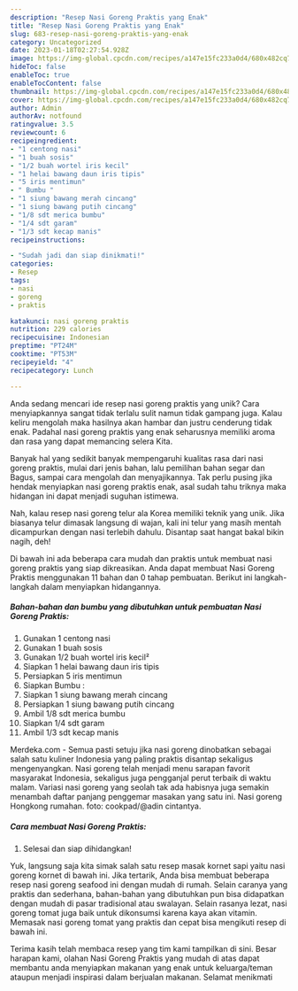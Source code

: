 ```yaml
---
description: "Resep Nasi Goreng Praktis yang Enak"
title: "Resep Nasi Goreng Praktis yang Enak"
slug: 683-resep-nasi-goreng-praktis-yang-enak
category: Uncategorized
date: 2023-01-18T02:27:54.928Z
image: https://img-global.cpcdn.com/recipes/a147e15fc233a0d4/680x482cq70/nasi-goreng-praktis-foto-resep-utama.jpg
hideToc: false
enableToc: true
enableTocContent: false
thumbnail: https://img-global.cpcdn.com/recipes/a147e15fc233a0d4/680x482cq70/nasi-goreng-praktis-foto-resep-utama.jpg
cover: https://img-global.cpcdn.com/recipes/a147e15fc233a0d4/680x482cq70/nasi-goreng-praktis-foto-resep-utama.jpg
author: Admin
authorAv: notfound
ratingvalue: 3.5
reviewcount: 6
recipeingredient:
- "1 centong nasi"
- "1 buah sosis"
- "1/2 buah wortel iris kecil"
- "1 helai bawang daun iris tipis"
- "5 iris mentimun"
- " Bumbu "
- "1 siung bawang merah cincang"
- "1 siung bawang putih cincang"
- "1/8 sdt merica bumbu"
- "1/4 sdt garam"
- "1/3 sdt kecap manis"
recipeinstructions:

- "Sudah jadi dan siap dinikmati!"
categories:
- Resep
tags:
- nasi
- goreng
- praktis

katakunci: nasi goreng praktis 
nutrition: 229 calories
recipecuisine: Indonesian
preptime: "PT24M"
cooktime: "PT53M"
recipeyield: "4"
recipecategory: Lunch

---
```





Anda sedang mencari ide resep nasi goreng praktis yang unik? Cara menyiapkannya sangat tidak terlalu sulit namun tidak gampang juga. Kalau keliru mengolah maka hasilnya akan hambar dan justru cenderung tidak enak. Padahal nasi goreng praktis yang enak seharusnya memiliki aroma dan rasa yang dapat memancing selera Kita.





Banyak hal yang sedikit banyak mempengaruhi kualitas rasa dari nasi goreng praktis, mulai dari jenis bahan, lalu pemilihan bahan segar dan Bagus, sampai cara mengolah dan menyajikannya. Tak perlu pusing jika hendak menyiapkan nasi goreng praktis enak,      asal sudah tahu triknya maka hidangan ini dapat menjadi suguhan istimewa.














Nah, kalau resep nasi goreng telur ala Korea memiliki teknik yang unik. Jika biasanya telur dimasak langsung di wajan, kali ini telur yang masih mentah dicampurkan dengan nasi terlebih dahulu. Disantap saat hangat bakal bikin nagih, deh!






Di bawah ini ada beberapa cara mudah dan praktis untuk membuat nasi goreng praktis yang siap dikreasikan. Anda dapat membuat Nasi Goreng Praktis menggunakan 11 bahan dan 0 tahap pembuatan. Berikut ini langkah-langkah dalam menyiapkan hidangannya.

<!--inarticleads1-->

##### Bahan-bahan dan bumbu yang dibutuhkan untuk pembuatan Nasi Goreng Praktis:

1. Gunakan 1 centong nasi
1. Gunakan 1 buah sosis
1. Gunakan 1/2 buah wortel iris kecil²
1. Siapkan 1 helai bawang daun iris tipis
1. Persiapkan 5 iris mentimun
1. Siapkan  Bumbu :
1. Siapkan 1 siung bawang merah cincang
1. Persiapkan 1 siung bawang putih cincang
1. Ambil 1/8 sdt merica bumbu
1. Siapkan 1/4 sdt garam
1. Ambil 1/3 sdt kecap manis


Merdeka.com - Semua pasti setuju jika nasi goreng dinobatkan sebagai salah satu kuliner Indonesia yang paling praktis disantap sekaligus mengenyangkan. Nasi goreng telah menjadi menu sarapan favorit masyarakat Indonesia, sekaligus juga pengganjal perut terbaik di waktu malam. Variasi nasi goreng yang seolah tak ada habisnya juga semakin menambah daftar panjang penggemar masakan yang satu ini. Nasi goreng Hongkong rumahan. foto: cookpad/@adin cintantya. 

<!--inarticleads2-->

##### Cara membuat Nasi Goreng Praktis:


1. Selesai dan siap dihidangkan!

Yuk, langsung saja kita simak salah satu resep masak kornet sapi yaitu nasi goreng kornet di bawah ini. Jika tertarik, Anda bisa membuat beberapa resep nasi goreng seafood ini dengan mudah di rumah. Selain caranya yang praktis dan sederhana, bahan-bahan yang dibutuhkan pun bisa didapatkan dengan mudah di pasar tradisional atau swalayan. Selain rasanya lezat, nasi goreng tomat juga baik untuk dikonsumsi karena kaya akan vitamin. Memasak nasi goreng tomat yang praktis dan cepat bisa mengikuti resep di bawah ini. 

Terima kasih telah membaca resep yang tim kami tampilkan di sini. Besar harapan kami, olahan Nasi Goreng Praktis yang mudah di atas dapat membantu anda menyiapkan makanan yang enak untuk keluarga/teman ataupun menjadi inspirasi dalam berjualan makanan. Selamat menikmati
